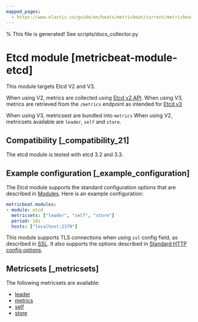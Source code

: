 ```yaml
---
mapped_pages:
  - https://www.elastic.co/guide/en/beats/metricbeat/current/metricbeat-module-etcd.html
---
```


% This file is generated! See scripts/docs_collector.py

# Etcd module [metricbeat-module-etcd]

This module targets Etcd V2 and V3.

When using V2, metrics are collected using [Etcd v2 API](https://coreos.com/etcd/docs/latest/v2/api.md). When using V3, metrics are retrieved from the `/metrics` endpoint as intended for [Etcd v3](https://coreos.com/etcd/docs/latest/metrics.md)

When using V3, metricsest are bundled into `metrics` When using V2, metricsets available are `leader`, `self` and `store`.


## Compatibility [_compatibility_21]

The etcd module is tested with etcd 3.2 and 3.3.


## Example configuration [_example_configuration]

The Etcd module supports the standard configuration options that are described in [Modules](/reference/metricbeat/configuration-metricbeat.md). Here is an example configuration:

```yaml
metricbeat.modules:
- module: etcd
  metricsets: ["leader", "self", "store"]
  period: 10s
  hosts: ["localhost:2379"]
```

This module supports TLS connections when using `ssl` config field, as described in [SSL](/reference/metricbeat/configuration-ssl.md). It also supports the options described in [Standard HTTP config options](/reference/metricbeat/configuration-metricbeat.md#module-http-config-options).


## Metricsets [_metricsets]

The following metricsets are available:

* [leader](/reference/metricbeat/metricbeat-metricset-etcd-leader.md)
* [metrics](/reference/metricbeat/metricbeat-metricset-etcd-metrics.md)
* [self](/reference/metricbeat/metricbeat-metricset-etcd-self.md)
* [store](/reference/metricbeat/metricbeat-metricset-etcd-store.md)
